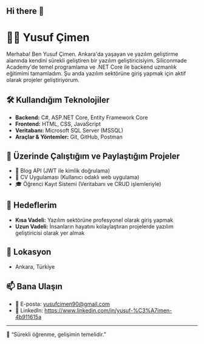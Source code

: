 ## Hi there 👋
# 👨‍💻 Yusuf Çimen

Merhaba! Ben Yusuf Çimen. Ankara'da yaşayan ve yazılım geliştirme alanında kendini sürekli geliştiren bir yazılım geliştiricisiyim. Siliconmade Academy'de temel programlama ve .NET Core ile backend uzmanlık eğitimimi tamamladım. Şu anda yazılım sektörüne giriş yapmak için aktif olarak projeler geliştiriyorum.

## 🛠️ Kullandığım Teknolojiler

- **Backend:** C#, ASP.NET Core, Entity Framework Core  
- **Frontend:** HTML, CSS, JavaScript  
- **Veritabanı:** Microsoft SQL Server (MSSQL)  
- **Araçlar & Yöntemler:** Git, GitHub, Postman

## 🚀 Üzerinde Çalıştığım ve Paylaştığım Projeler

- 📝 Blog API (JWT ile kimlik doğrulama)
- 📄 CV Uygulaması (Kullanıcı odaklı web uygulama)
- 🎓 Öğrenci Kayıt Sistemi (Veritabanı ve CRUD işlemleriyle)

## 🎯 Hedeflerim

- **Kısa Vadeli:** Yazılım sektörüne profesyonel olarak giriş yapmak  
- **Uzun Vadeli:** İnsanların hayatını kolaylaştıran projelerde yazılım geliştiricisi olarak yer almak

## 📍 Lokasyon

- Ankara, Türkiye

## 📫 Bana Ulaşın

- 📧 E-posta: yusufcimen90@gmail.com 
- 💼 LinkedIn: https://www.linkedin.com/in/yusuf-%C3%A7imen-4b911615a

---

🧠 “Sürekli öğrenme, gelişimin temelidir.”


